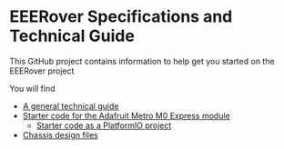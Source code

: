 # EEERover Specifications and Technical Guide

This GitHub project contains information to help get you started on the EEERover project

You will find
 - [A general technical guide](doc/README.md)
 - [Starter code for the Adafruit Metro M0 Express module](metro-starter-arduino/README.md)
   - [Starter code as a PlatformIO project](metro-starter-pio/README.md)
 - [Chassis design files](mech/)
